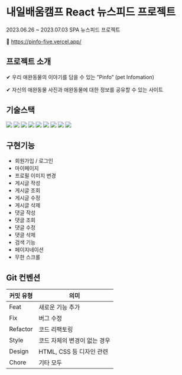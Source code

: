 # 내일배움캠프 React 뉴스피드 프로젝트

2023.06.26 ~ 2023.07.03 SPA 뉴스피드 프로젝트

🔗 https://pinfo-five.vercel.app/

## 프로젝트 소개

✔︎ 우리 애완동물의 이야기를 담을 수 있는 ”Pinfo” (pet Infomation)

✔︎ 자신의 애완동물 사진과 애완동물에 대한 정보를 공유할 수 있는 사이트

## 기술스택

<div align=left>
  <img src="https://img.shields.io/badge/html5-E34F26?style=for-the-badge&logo=html5&logoColor=white"> 
  <img src="https://img.shields.io/badge/css-1572B6?style=for-the-badge&logo=css3&logoColor=white"> 
  <img src="https://img.shields.io/badge/javascript-F7DF1E?style=for-the-badge&logo=javascript&logoColor=black">
  <img src="https://img.shields.io/badge/react-61DAFB?style=for-the-badge&logo=react&logoColor=black"> 
  <img src="https://img.shields.io/badge/github-181717?style=for-the-badge&logo=github&logoColor=white">
  <img src="https://img.shields.io/badge/git-F05032?style=for-the-badge&logo=git&logoColor=white">
  <img src="https://img.shields.io/badge/firebase-FFCA28?style=for-the-badge&logo=firebase&logoColor=white">
  <img src="https://img.shields.io/badge/fontawesome-339AF0?style=for-the-badge&logo=fontawesome&logoColor=white">
   <img src="https://img.shields.io/badge/vercel-F05032?style=for-the-badge&logo=git&logoColor=white">
</div>

## 구현기능

- 회원가입 / 로그인
- 마이페이지
- 프로필 이미지 변경
- 게시글 작성
- 게시글 조회
- 게시글 수정
- 게시글 삭제
- 댓글 작성
- 댓글 조회
- 댓글 수정
- 댓글 삭제
- 검색 기능
- 페이지네이션
- 무한 스크롤

## Git 컨벤션

| 커밋 유형 | 의미                         |
| --------- | ---------------------------- |
| Feat      | 새로운 기능 추가             |
| Fix       | 버그 수정                    |
| Refactor  | 코드 리팩토링                |
| Style     | 코드 자체의 변경이 없는 경우 |
| Design    | HTML, CSS 등 디자인 관련     |
| Chore     | 기타 모두                    |
